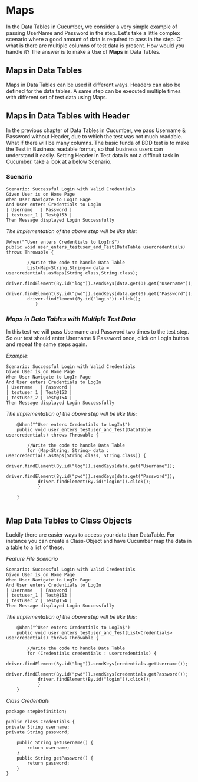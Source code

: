 # Maps

In the Data Tables in Cucumber, we consider a very simple example of passing UserName and Password in the step. Let's take a little complex scenario where  a good amount of data is required to pass in the step. Or what is there are multiple columns of test data is present. How would you handle it? The answer is to make a Use of **Maps** in Data Tables.

## Maps in Data Tables

Maps in Data Tables can be used if different ways. Headers can also be defined for the data tables. A same step can be executed multiple times with different set of test data using Maps.

## Maps in Data Tables with Header
In the previous chapter of Data Tables in Cucumber,  we pass Username & Password without Header, due to which the test was not much readable. What if there will be many columns. The basic funda of BDD test is to make the Test in Business readable format, so that business users can understand it easily. Setting Header in Test data is not a difficult task in Cucumber. take a look at a below Scenario.

###  Scenario
```
Scenario: Successful Login with Valid Credentials
Given User is on Home Page
When User Navigate to LogIn Page
And User enters Credentials to LogIn
| Username   | Password |
| testuser_1 | Test@153 |
Then Message displayed Login Successfully
```

_The implementation of the above step will be like this:_
```
@When("^User enters Credentials to LogIn$")
public void user_enters_testuser_and_Test(DataTable usercredentials) throws Throwable {

		//Write the code to handle Data Table
		List<Map<String,String>> data = usercredentials.asMaps(String.class,String.class);
		driver.findElement(By.id("log")).sendKeys(data.get(0).get("Username")); 
	    driver.findElement(By.id("pwd")).sendKeys(data.get(0).get("Password"));
	    driver.findElement(By.id("login")).click();
           }
```
### _Maps in Data Tables with Multiple Test Data_
In this test we will pass Username and Password two times to the test step. So our test should enter Username & Password once, click on LogIn button and repeat the same steps again.

_Example_:
```
Scenario: Successful Login with Valid Credentials
Given User is on Home Page
When User Navigate to LogIn Page
And User enters Credentials to LogIn
| Username   | Password |
| testuser_1 | Test@153 |
| testuser_2 | Test@154 |
Then Message displayed Login Successfully
```

_The implementation of the above step will be like this:_

```
	@When("^User enters Credentials to LogIn$")
	public void user_enters_testuser_and_Test(DataTable usercredentials) throws Throwable {

		//Write the code to handle Data Table
		for (Map<String, String> data : usercredentials.asMaps(String.class, String.class)) {
			driver.findElement(By.id("log")).sendKeys(data.get("Username")); 
		    driver.findElement(By.id("pwd")).sendKeys(data.get("Password"));
		    driver.findElement(By.id("login")).click();
			}

	}
	
```
## Map Data Tables to Class Objects

Luckily there are easier ways to access your data than DataTable. For instance you can create a Class-Object and have Cucumber map the data in a table to a list of these.

_Feature File Scenario_
```
Scenario: Successful Login with Valid Credentials
Given User is on Home Page
When User Navigate to LogIn Page
And User enters Credentials to LogIn
| Username   | Password |
| testuser_1 | Test@153 |
| testuser_2 | Test@154 |
Then Message displayed Login Successfully
```
_The implementation of the above step will be like this:_
```
	@When("^User enters Credentials to LogIn$")
	public void user_enters_testuser_and_Test(List<Credentials>  usercredentials) throws Throwable {

		//Write the code to handle Data Table
		for (Credentials credentials : usercredentials) {			
			driver.findElement(By.id("log")).sendKeys(credentials.getUsername()); 
		    driver.findElement(By.id("pwd")).sendKeys(credentials.getPassword());
		    driver.findElement(By.id("login")).click();
			}		
	}
```
_Class Credentials_
```
package stepDefinition;

public class Credentials {
private String username;
private String password;

	public String getUsername() {
        return username;
    }
	public String getPassword() {
        return password;
    }	
}
```